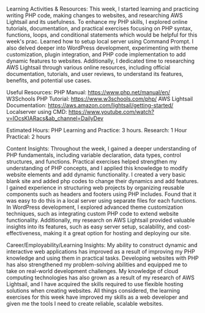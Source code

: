 Learning Activities & Resources:
This week, I started learning and practicing writing PHP code, making changes to websites, and researching AWS Lightsail and its usefulness. To enhance my PHP skills, I explored online tutorials, documentation, and practical exercises focusing on PHP syntax, 
functions, loops, and conditional statements which would be helpful for this week's prac. Learned how to setup local server using Command Prompt. I also delved deeper into WordPress development, experimenting with theme customization, plugin integration, and 
PHP code implementation to add dynamic features to websites. Additionally, I dedicated time to researching AWS Lightsail through various online resources, including official documentation, tutorials, and user reviews, to understand its features, benefits, and
potential use cases.

Useful Resources:
PHP Manual: https://www.php.net/manual/en/
W3Schools PHP Tutorial: https://www.w3schools.com/php/
AWS Lightsail Documentation: https://aws.amazon.com/lightsail/getting-started/
Localserver using CMD: https://www.youtube.com/watch?v=IOcsKIARacs&ab_channel=DailyDev

Estimated Hours:
PHP Learning and Practice: 3 hours.
Research: 1 Hour
Practical: 2 hours
   
Content Insights:
Throughout the week, I gained a deeper understanding of PHP fundamentals, including variable declaration, data types, control structures, and functions. Practical exercises helped strengthen my understanding of PHP concepts, and I applied this knowledge to
modify website elements and add dynamic functionality. I created a very basic blank site and added php codes to change their dynamics and add features. I gained experience in structuring web projects by organizing reusable components such as headers and 
footers using PHP includes. Found that it was easy to do this in a local server using separate files for each functions. In WordPress development, I explored advanced theme customization techniques, such as integrating custom PHP code to extend website 
functionality. Additionally, my research on AWS Lightsail provided valuable insights into its features, such as easy server setup, scalability, and cost-effectiveness, making it a great option for hosting and deploying our site.

Career/Employability/Learning Insights:
My ability to construct dynamic and interactive web applications has improved as a result of improving my PHP knowledge and using them in practical tasks. Developing websites with PHP has also strengthened my problem-solving abilities and equipped me to take
on real-world development challenges. My knowledge of cloud computing technologies has also grown as a result of my research of AWS Lightsail, and I have acquired the skills required to use flexible hosting solutions when creating websites. All things 
considered, the learning exercises for this week have improved my skills as a web developer and given me the tools I need to create reliable, scalable websites.
